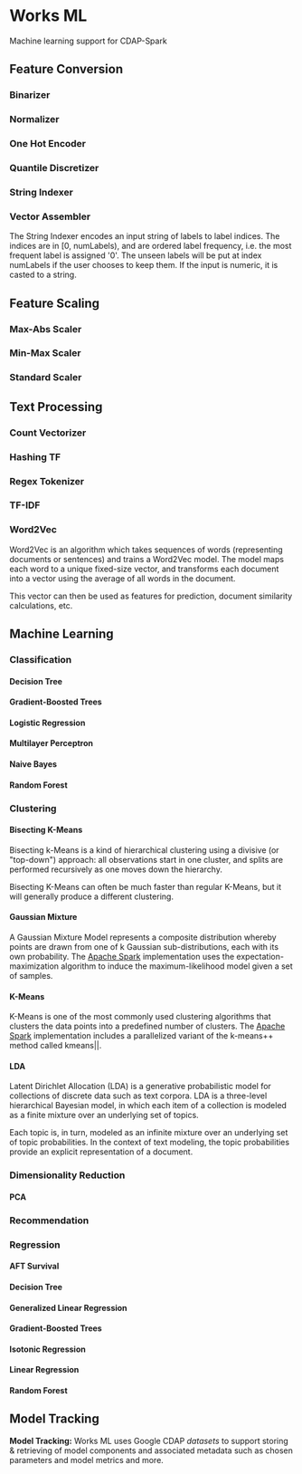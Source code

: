 # Works ML

Machine learning support for CDAP-Spark

## Feature Conversion

### Binarizer

### Normalizer

### One Hot Encoder

### Quantile Discretizer

### String Indexer

### Vector Assembler

The String Indexer encodes an input string of labels to label indices. The indices are in [0, numLabels), and are ordered 
label frequency, i.e. the most frequent label is assigned '0'. The unseen labels will be put at index numLabels if the user chooses to keep them. If the input is numeric, it is casted to a string.

## Feature Scaling

### Max-Abs Scaler

### Min-Max Scaler

### Standard Scaler

## Text Processing

### Count Vectorizer

### Hashing TF

### Regex Tokenizer

### TF-IDF

### Word2Vec

Word2Vec is an algorithm which takes sequences of words (representing documents or sentences) and trains a Word2Vec model. 
The model maps each word to a unique fixed-size vector, and transforms each document into a vector using the average of all words in the document.

This vector can then be used as features for prediction, document similarity calculations, etc.

## Machine Learning

### Classification

#### Decision Tree

#### Gradient-Boosted Trees

#### Logistic Regression

#### Multilayer Perceptron

#### Naive Bayes

#### Random Forest

### Clustering

#### Bisecting K-Means

Bisecting k-Means is a kind of hierarchical clustering using a divisive (or "top-down") approach: all observations start in one cluster, and splits are performed recursively as one moves down the hierarchy.

Bisecting K-Means can often be much faster than regular K-Means, but it will generally produce a different clustering.

#### Gaussian Mixture

A Gaussian Mixture Model represents a composite distribution whereby points are drawn from one of k Gaussian sub-distributions, each with its own probability. The [Apache Spark](https://spark.apache.org) implementation uses the expectation-maximization algorithm to induce the maximum-likelihood model given a set of samples.

#### K-Means

K-Means is one of the most commonly used clustering algorithms that clusters the data points into a predefined number of clusters. The [Apache Spark](https://spark.apache.org)  implementation includes a parallelized variant of the k-means++ method called kmeans||.

#### LDA

Latent Dirichlet Allocation (LDA) is a generative probabilistic model for collections of discrete data such as text corpora. LDA is a three-level hierarchical Bayesian model, in which each item of a collection is modeled as a finite mixture over an underlying set of topics. 

Each topic is, in turn, modeled as an infinite mixture over an underlying set of topic probabilities. In the context of
text modeling, the topic probabilities provide an explicit representation of a document. 

### Dimensionality Reduction

#### PCA

### Recommendation

### Regression

#### AFT Survival

#### Decision Tree

#### Generalized Linear Regression

#### Gradient-Boosted Trees

#### Isotonic Regression

#### Linear Regression

#### Random Forest

## Model Tracking

**Model Tracking:** Works ML uses Google CDAP *datasets* to support storing & retrieving of model components and associated metadata such as chosen parameters and model metrics and more. 